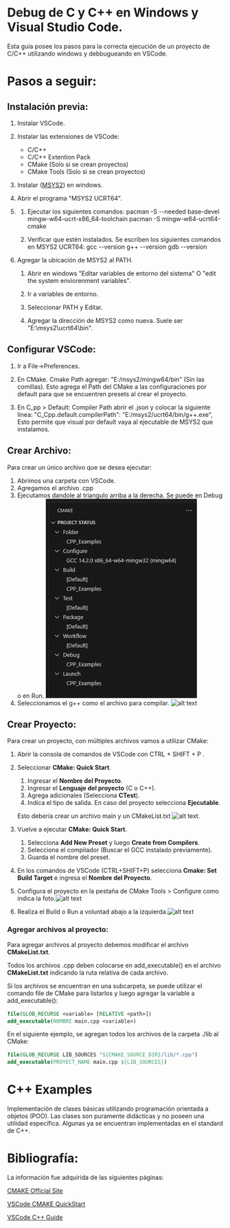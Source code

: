 # Debug de C y C++ en Windows y Visual Studio Code.
Esta guía posee los pasos para la correcta ejecución de un proyecto de C/C++ utilizando windows y debbugueando en VSCode.

# Pasos a seguir:
## Instalación previa:

1. Instalar VSCode.
2. Instalar las extensiones de VSCode:
	- C/C++
	- C/C++ Extention Pack
	- CMake (Solo si se crean proyectos)
	- CMake Tools (Solo si se crean proyectos)

3. Instalar ([MSYS2](https://www.msys2.org/)) en windows. 
4. Abrir el programa "MSYS2 UCRT64".
5. 
	1. 	Ejecutar los siguientes comandos:
		pacman -S --needed base-devel mingw-w64-ucrt-x86_64-toolchain
		pacman -S mingw-w64-ucrt64-cmake

	2. 	Verificar que estén instalados. Se escriben los siguientes comandos en MSYS2 UCRT64:
		gcc --version
		g++ --version
		gdb --version

6.  Agregar la ubicación de MSYS2 al PATH.
	1. 	Abrir en windows "Editar variables de entorno del sistema" O "edit the system enviorenment variables".

	2. 	Ir a variables de entorno.

	3.	Seleccionar PATH y Editar.

	4.	Agregar la dirección de MSYS2 como nueva. Suele ser "E:\msys2\ucrt64\bin".

## Configurar VSCode:
1. 	Ir a File->Preferences.
2. 	En CMake. Cmake Path agregar: "E:/msys2/mingw64/bin"  (Sin las comillas).
	Esto agrega el Path del CMake a las configuraciones por default para que se encuentren presets al crear el proyecto.

3. 	En C_pp > Default: Compiler Path abrir el .json y colocar la siguiente linea:
	"C_Cpp.default.compilerPath": "E:/msys2/ucrt64/bin/g++.exe",
	Esto permite que visual por default vaya al ejecutable de MSYS2 que instalamos.

## Crear Archivo:
Para crear un único archivo que se desea ejecutar:
1. Abrimos una carpeta con VSCode.
2. Agregamos el archivo .cpp
3. Ejecutamos dandole al triangulo arriba a la derecha. Se puede en Debug o en Run. 
![alt text](image.png)
4. Seleccionamos el g++ como el archivo para compilar.
![alt text](image-1.png)

## Crear Proyecto:
Para crear un proyecto, con múltiples archivos vamos a utilizar CMake:
1. Abrir la consola de comandos de VSCode con CTRL + SHIFT + P .

2. Seleccionar **CMake: Quick Start**.
	1. Ingresar el **Nombre del Proyecto**.
	2. Ingresar el **Lenguaje del proyecto** (C o C++).
	3. Agrega adicionales (Selecciona **CTest**).
	4. Indica el tipo de salida. En caso del proyecto selecciona **Ejecutable**.

	Esto debería crear un archivo main y un CMakeList.txt ![alt text](image-2.png).

3. Vuelve a ejecutar **CMake: Quick Start**.
	1. Selecciona **Add New Preset** y luego **Create from Compilers**.
	2. Selecciona el compilador (Buscar el GCC instalado previamente).
	3. Guarda el nombre del preset.

4. En los comandos de VSCode (CTRL+SHIFT+P) selecciona **Cmake: Set Build Target** e ingresa el **Nombre del Proyecto**.

5. Configura el proyecto en la pestaña de CMake Tools > Configure como indica la foto.![alt text](image-3.png)

6. Realiza el Build o Run a voluntad abajo a la izquierda.![alt text](image-4.png)

### Agregar archivos al proyecto:
Para agregar archivos al proyecto debemos modificar el archivo **CMakeList.txt**.

Todos los archivos .cpp deben colocarse en add_executable() en el archivo **CMakeList.txt** indicando la ruta relativa de cada archivo.

Si los archivos se encuentran en una subcarpeta, se puede utilizar el comando file de CMake para listarlos y luego agregar la variable a add_executable():
```CMake
file(GLOB_RECURSE <variable> [RELATIVE <path>])
add_executable(NOMBRE main.cpp <variable>)
```

En el siguiente ejemplo, se agregan todos los archivos de la carpeta ./lib al CMake:
```CMake
file(GLOB_RECURSE LIB_SOURCES "${CMAKE_SOURCE_DIR}/lib/*.cpp")
add_executable(PROYECT_NAME main.cpp ${LIB_SOURCES})
```

# C++ Examples
Implementación de clases básicas utilizando programación orientada a objetos (POO). 
Las clases son puramente didácticas y no poseen una utilidad específica. 
Algunas ya se encuentran implementadas en el standard de C++.

# Bibliografía:
La información fue adquirida de las siguientes páginas:

[CMAKE Official Site](https://cmake.org/)

[VSCode CMAKE QuickStart](https://code.visualstudio.com/docs/cpp/cmake-quickstart)

[VSCode C++ Guide](https://code.visualstudio.com/docs/cpp/config-mingw)






